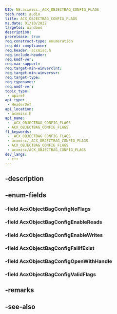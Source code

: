 ```yaml
---
UID: NE:acxmisc._ACX_OBJECTBAG_CONFIG_FLAGS
tech.root: audio
title: ACX_OBJECTBAG_CONFIG_FLAGS
ms.date: 01/10/2022
targetos: Windows
description: 
prerelease: true
req.construct-type: enumeration
req.ddi-compliance: 
req.header: acxmisc.h
req.include-header: 
req.kmdf-ver: 
req.max-support: 
req.target-min-winverclnt: 
req.target-min-winversvr: 
req.target-type: 
req.typenames: 
req.umdf-ver: 
topic_type:
 - apiref
api_type:
 - HeaderDef
api_location:
 - acxmisc.h
api_name:
 - _ACX_OBJECTBAG_CONFIG_FLAGS
 - ACX_OBJECTBAG_CONFIG_FLAGS
f1_keywords:
 - _ACX_OBJECTBAG_CONFIG_FLAGS
 - acxmisc/_ACX_OBJECTBAG_CONFIG_FLAGS
 - ACX_OBJECTBAG_CONFIG_FLAGS
 - acxmisc/ACX_OBJECTBAG_CONFIG_FLAGS
dev_langs:
 - c++
---
```


## -description

## -enum-fields

### -field AcxObjectBagConfigNoFlags

### -field AcxObjectBagConfigEnableReads

### -field AcxObjectBagConfigEnableWrites

### -field AcxObjectBagConfigFailIfExist

### -field AcxObjectBagConfigOpenWithHandle

### -field AcxObjectBagConfigValidFlags

## -remarks

## -see-also

